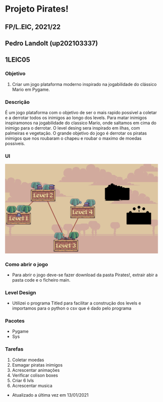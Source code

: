 # Projeto Pirates!
## FP/L.EIC, 2021/22
## Pedro Landolt (up202103337)
## 1LEIC05

### Objetivo

1. Criar um jogo plataforma moderno inspirado na jogabilidade do clássico Mario em Pygame.

### Descrição

  É um jogo plataforma com o objetivo de ser o mais rapido possivel a coletar e a derrotar todos os inimigos ao longo dos levels. 
Para matar inimigos inspiramonos na jogabilidade do classico Mario, onde saltamos em cima do  inimigo para o derrotar. 
O level desing sera inspirado em ilhas, com palmeiras e vegetação. O grande objetivo do jogo é derrotar os piratas inimigos que nos roubaram o chapeu e roubar o maximo de moedas possiveis.

### UI

![UI](https://github.com/PedroLandolt/pirates/blob/main/UI.png?raw=true)

### Como abrir o jogo

- Para abrir o jogo deve-se fazer download da pasta Pirates!, extrair abir a pasta code e o ficheiro main.

### Level Design

- Utilizei o programa Titled para facilitar a construção dos levels e importamos para o python o csv que é dado pelo programa

### Pacotes

- Pygame
- Sys

### Tarefas

1. Coletar moedas
2. Esmagar piratas inimigos
3. Acrescentar animações
4. Verificar colison boxes
5. Criar 6 lvls
6. Acrescentar musica


- Atualizado a última vez em 13/01/2021
